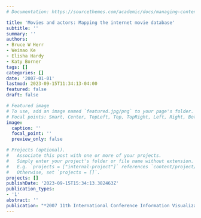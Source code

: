 ```yaml
---
# Documentation: https://sourcethemes.com/academic/docs/managing-content/

title: 'Movies and actors: Mapping the internet movie database'
subtitle: ''
summary: ''
authors:
- Bruce W Herr
- Weimao Ke
- Elisha Hardy
- Katy Borner
tags: []
categories: []
date: '2007-01-01'
lastmod: 2023-09-15T11:34:13-04:00
featured: false
draft: false

# Featured image
# To use, add an image named `featured.jpg/png` to your page's folder.
# Focal points: Smart, Center, TopLeft, Top, TopRight, Left, Right, BottomLeft, Bottom, BottomRight.
image:
  caption: ''
  focal_point: ''
  preview_only: false

# Projects (optional).
#   Associate this post with one or more of your projects.
#   Simply enter your project's folder or file name without extension.
#   E.g. `projects = ["internal-project"]` references `content/project/deep-learning/index.md`.
#   Otherwise, set `projects = []`.
projects: []
publishDate: '2023-09-15T15:34:13.382463Z'
publication_types:
- '1'
abstract: ''
publication: "*2007 11th International Conference Information Visualization (IV'07)*"
---
```

